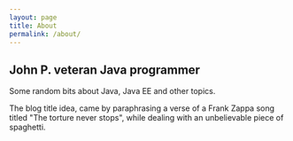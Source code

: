 ```yaml
---
layout: page
title: About
permalink: /about/
---
```


 John P. veteran Java programmer
 --------------------------------
 Some random bits about Java, Java EE and other topics.

 The blog title idea, came by paraphrasing a verse of a Frank Zappa song titled "The torture never stops", while dealing with an unbelievable piece of spaghetti.
    